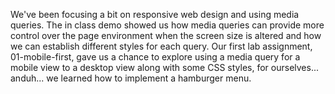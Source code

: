 We've been focusing a bit on responsive web design and using media queries. The in class demo showed us how media queries can provide more control over the page environment when the screen size is altered and how we can establish different styles for each query. Our first lab assignment, 01-mobile-first, gave us a chance to explore using a media query for a mobile view to a desktop view along with some CSS styles, for ourselves... anduh... we learned how to implement a hamburger menu.
